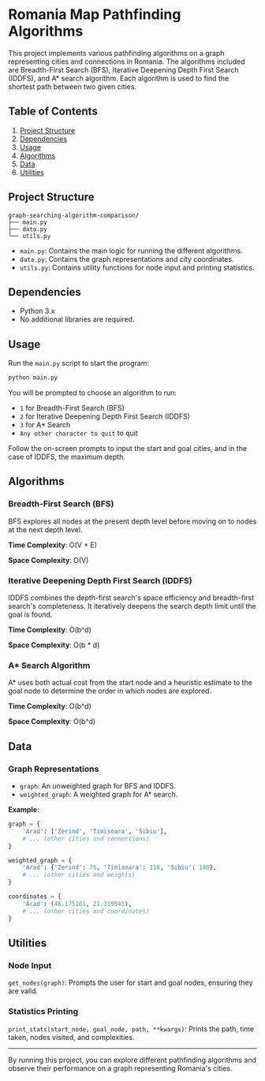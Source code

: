 # Romania Map Pathfinding Algorithms

This project implements various pathfinding algorithms on a graph representing cities and connections in Romania. The algorithms included are Breadth-First Search (BFS), Iterative Deepening Depth First Search (IDDFS), and A* search algorithm. Each algorithm is used to find the shortest path between two given cities.

## Table of Contents
1. [Project Structure](#project-structure)
2. [Dependencies](#dependencies)
3. [Usage](#usage)
4. [Algorithms](#algorithms)
5. [Data](#data)
6. [Utilities](#utilities)

## Project Structure
```
graph-searching-algorithm-comparison/
├── main.py
├── data.py
└── utils.py
```

- `main.py`: Contains the main logic for running the different algorithms.
- `data.py`: Contains the graph representations and city coordinates.
- `utils.py`: Contains utility functions for node input and printing statistics.

## Dependencies
- Python 3.x
- No additional libraries are required.

## Usage
Run the `main.py` script to start the program:
```sh
python main.py
```
You will be prompted to choose an algorithm to run:
- `1` for Breadth-First Search (BFS)
- `2` for Iterative Deepening Depth First Search (IDDFS)
- `3` for A* Search
- `Any other character to quit` to quit

Follow the on-screen prompts to input the start and goal cities, and in the case of IDDFS, the maximum depth.

## Algorithms

### Breadth-First Search (BFS)
BFS explores all nodes at the present depth level before moving on to nodes at the next depth level.

**Time Complexity**: O(V + E)

**Space Complexity**: O(V)

### Iterative Deepening Depth First Search (IDDFS)
IDDFS combines the depth-first search's space efficiency and breadth-first search's completeness. It iteratively deepens the search depth limit until the goal is found.

**Time Complexity**: O(b^d)

**Space Complexity**: O(b * d)

### A* Search Algorithm
A* uses both actual cost from the start node and a heuristic estimate to the goal node to determine the order in which nodes are explored.

**Time Complexity**: O(b^d)

**Space Complexity**: O(b^d)


## Data
### Graph Representations
- `graph`: An unweighted graph for BFS and IDDFS.
- `weighted_graph`: A weighted graph for A* search.

**Example:**
```python
graph = {
    'Arad': ['Zerind', 'Timisoara', 'Sibiu'],
    # ... (other cities and connections)
}

weighted_graph = {
    'Arad': {'Zerind': 75, 'Timisoara': 118, 'Sibiu': 140},
    # ... (other cities and weights)
}

coordinates = {
    'Arad': (46.175101, 21.319541),
    # ... (other cities and coordinates)
}
```

## Utilities
### Node Input
`get_nodes(graph)`: Prompts the user for start and goal nodes, ensuring they are valid.

### Statistics Printing
`print_stats(start_node, goal_node, path, **kwargs)`: Prints the path, time taken, nodes visited, and complexities.


---

By running this project, you can explore different pathfinding algorithms and observe their performance on a graph representing Romania's cities.